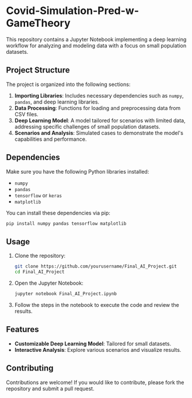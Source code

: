 # Covid-Simulation-Pred-w-GameTheory

This repository contains a Jupyter Notebook implementing a deep learning workflow for analyzing and modeling data with a focus on small population datasets.

## Project Structure

The project is organized into the following sections:

1. **Importing Libraries**: Includes necessary dependencies such as `numpy`, `pandas`, and deep learning libraries.
2. **Data Processing**: Functions for loading and preprocessing data from CSV files.
3. **Deep Learning Model**: A model tailored for scenarios with limited data, addressing specific challenges of small population datasets.
4. **Scenarios and Analysis**: Simulated cases to demonstrate the model's capabilities and performance.

## Dependencies

Make sure you have the following Python libraries installed:

- `numpy`
- `pandas`
- `tensorflow` or `keras`
- `matplotlib`

You can install these dependencies via pip:

```bash
pip install numpy pandas tensorflow matplotlib
```

## Usage

1. Clone the repository:

   ```bash
   git clone https://github.com/yourusername/Final_AI_Project.git
   cd Final_AI_Project
   ```

2. Open the Jupyter Notebook:

   ```bash
   jupyter notebook Final_AI_Project.ipynb
   ```

3. Follow the steps in the notebook to execute the code and review the results.

## Features

- **Customizable Deep Learning Model**: Tailored for small datasets.
- **Interactive Analysis**: Explore various scenarios and visualize results.

## Contributing

Contributions are welcome! If you would like to contribute, please fork the repository and submit a pull request.